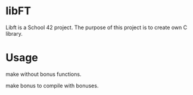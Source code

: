 # libFT

Libft is a School 42 project. The purpose of this project is to create own C library.


# Usage

make without bonus functions.

make bonus to compile with bonuses.
